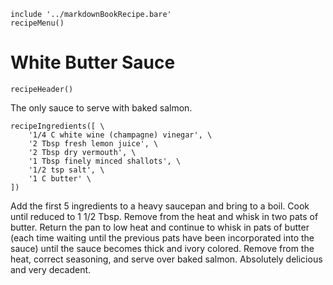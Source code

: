 ~~~ markdown-script
include '../markdownBookRecipe.bare'
recipeMenu()
~~~

# White Butter Sauce

~~~ markdown-script
recipeHeader()
~~~

The only sauce to serve with baked salmon.

~~~ markdown-script
recipeIngredients([ \
    '1/4 C white wine (champagne) vinegar', \
    '2 Tbsp fresh lemon juice', \
    '2 Tbsp dry vermouth', \
    '1 Tbsp finely minced shallots', \
    '1/2 tsp salt', \
    '1 C butter' \
])
~~~

Add the first 5 ingredients to a heavy saucepan and bring to a boil. Cook until reduced to 1 1/2
Tbsp. Remove from the heat and whisk in two pats of butter. Return the pan to low heat and continue
to whisk in pats of butter (each time waiting until the previous pats have been incorporated into
the sauce) until the sauce becomes thick and ivory colored. Remove from the heat, correct seasoning,
and serve over baked salmon. Absolutely delicious and very decadent.
